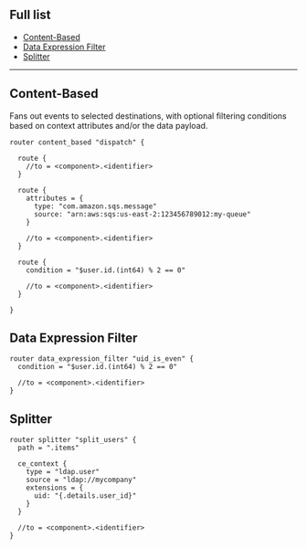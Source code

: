 ## Full list

<!-- Please click "Preview" and ensure hyperlinks are working before clicking "Save page". -->

- [Content-Based](#content-based)
- [Data Expression Filter](#data-expression-filter)
- [Splitter](#splitter)

---

## Content-Based

Fans out events to selected destinations, with optional filtering conditions based on context attributes and/or the data payload.

```hcl
router content_based "dispatch" {

  route {
    //to = <component>.<identifier>
  }

  route {
    attributes = {
      type: "com.amazon.sqs.message"
      source: "arn:aws:sqs:us-east-2:123456789012:my-queue"
    }

    //to = <component>.<identifier>
  }

  route {
    condition = "$user.id.(int64) % 2 == 0"

    //to = <component>.<identifier>
  }

}
```

## Data Expression Filter

```hcl
router data_expression_filter "uid_is_even" {
  condition = "$user.id.(int64) % 2 == 0"

  //to = <component>.<identifier>
}
```

## Splitter

```hcl
router splitter "split_users" {
  path = ".items"

  ce_context {
    type = "ldap.user"
    source = "ldap://mycompany"
    extensions = {
      uid: "{.details.user_id}"
    }
  }

  //to = <component>.<identifier>
}
```
